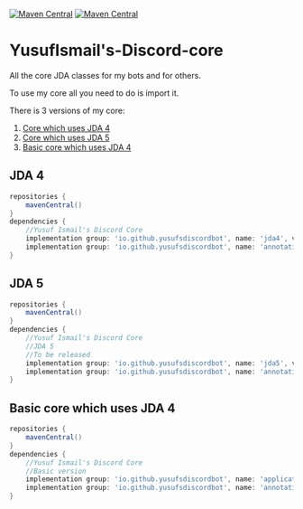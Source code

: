 [![Maven Central](https://maven-badges.herokuapp.com/maven-central/io.github.yusufsdiscordbot/application/badge.svg)](https://maven-badges.herokuapp.com/maven-central/io.github.yusufsdiscordbot/application)
[![Maven Central](https://maven-badges.herokuapp.com/maven-central/io.github.yusufsdiscordbot/annotations/badge.svg)](https://maven-badges.herokuapp.com/maven-central/io.github.yusufsdiscordbot/annotations)

# YusufIsmail's-Discord-core
All the core JDA classes for my bots and for others.

To use my core all you need to do is import it.

There is 3 versions of my core:
1. [Core which uses JDA 4](#jda-4)
2. [Core which uses JDA 5](#jda-5)
3. [Basic core which uses JDA 4](#basic-core-which-uses-jda-4)

## JDA 4

```gradle
repositories {
    mavenCentral()
}
dependencies {
    //Yusuf Ismail's Discord Core
    implementation group: 'io.github.yusufsdiscordbot', name: 'jda4', version: '1.0.35'
    implementation group: 'io.github.yusufsdiscordbot', name: 'annotations', version: '1.0.4'
}
```

## JDA 5

```gradle
repositories {
    mavenCentral()
}
dependencies {
    //Yusuf Ismail's Discord Core
    //JDA 5
    //To be released
    implementation group: 'io.github.yusufsdiscordbot', name: 'jda5', version: '2.0.0'
    implementation group: 'io.github.yusufsdiscordbot', name: 'annotations', version: '1.0.4'
}
```

## Basic core which uses JDA 4

```gradle
repositories {
    mavenCentral()
}
dependencies {
    //Yusuf Ismail's Discord Core
    //Basic version
    implementation group: 'io.github.yusufsdiscordbot', name: 'application.basic', version: '1.0.3'
    implementation group: 'io.github.yusufsdiscordbot', name: 'annotations', version: '1.0.4'
}
```